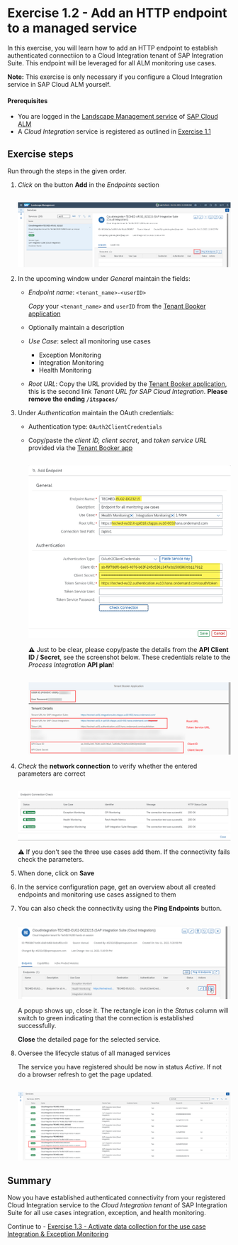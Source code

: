 # Exercise 1.2 - Add an HTTP endpoint to a managed service

In this exercise, you will learn how to add an HTTP endpoint to establish authenticated connectiion to a Cloud Integration tenant of SAP Integration Suite. This endpoint will be leveraged for all ALM monitoring use cases.

**Note:** This exercise is only necessary if you configure a Cloud Integration service in SAP Cloud ALM yourself.

#### Prerequisites

- You are logged in the [Landscape Management service](https://teched22-cloudalm-003.eu10.alm.cloud.sap/shell/run?sap-ui-app-id=sap.crun.landscape) of [SAP Cloud ALM](https://teched22-cloudalm-003.eu10.alm.cloud.sap/launchpad#Shell-home)
- A *Cloud Integration* service is registered as outlined in [Exercise 1.1](/exercises/ex1/ex11/)

## Exercise steps

Run through the steps in the given order. 

1. *Click* on the button **Add** in the *Endpoints* section

    <br>![](/exercises/ex1/images/LMSAddEndpointButton.png)
       
2.	In the upcoming window under *General* maintain the fields:
    
    - *Endpoint name*: `<tenant_name>-<userID>`
       
        *Copy* your `<tenant_name>` and `userID` from  the [Tenant Booker application](/exercises/ex0/ex02/)
		
    - Optionally maintain a description
    - *Use Case*: select all monitoring use cases
        - Exception Monitoring
        - Integration Monitoring
        - Health Monitoring
     - *Root URL*: Copy the URL provided by the [Tenant Booker application](/exercises/ex0/ex02/), this is the second link *Tenant URL for SAP Cloud Integration*. **Please remove the ending `/itspaces/`**
    
  
3.	Under *Authentication* maintain the OAuth credentials:
	
	- Authentication type: `OAuth2ClientCredentials`
	
	- Copy/paste the *client ID, client secret*, and *token service URL* provided via the  [Tenant Booker app](/exercises/ex0/ex02/) 

	   <br>![](/exercises/ex1/images/LMSAddEndpoint.png)

	  :warning: Just to be clear, please copy/paste the details from the **API Client ID / Secret**, see the screenshot below. These credentials relate to the *Process Integration* **API plan**!

		 <br>![](/exercises/ex1/images/BookerAppResultEndpoint.png)
    
4. *Check* the **network connection** to verify whether the entered parameters are correct

    <br>![](/exercises/ex1/images/LMSEndpointConnectionCheck.png)
    
    :warning: If you don't see the three use cases add them. If the connectivity fails check the parameters.
    
5. When done, click on **Save**

6. In the service configuration page, get an overview about all created endpoints and monitoring use cases assigned to them

6. You can also check the connectivity using the **Ping Endpoints** button. 

    <br>![](/exercises/ex1/images/LMSPingConnection.png)
    
    A popup shows up, close it. The rectangle icon in the *Status* column will switch to green indicating that the connection is established successfully.
    
    **Close** the detailed page for the selected service.
    
7.  Oversee the lifecycle status of all managed services

    The service you have registered should be now in status *Active*. If not do a browser refresh to get the page updated.

    <br>![](/exercises/ex1/images/LMSManagedServices.png)
    
## Summary

Now you have established authenticated connectivity from your registered Cloud Integration service to the *Cloud Integration tenant* of SAP Integration Suite for all use cases integration, exception, and health monitoring.

Continue to - [Exercise 1.3 - Activate data collection for the use case Integration & Exception Monitoring](/exercises/ex1/ex13/)
